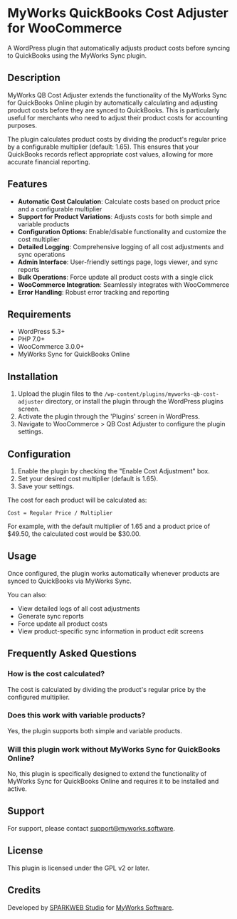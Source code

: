 # MyWorks QuickBooks Cost Adjuster for WooCommerce

A WordPress plugin that automatically adjusts product costs before syncing to QuickBooks using the MyWorks Sync plugin.

## Description

MyWorks QB Cost Adjuster extends the functionality of the MyWorks Sync for QuickBooks Online plugin by automatically calculating and adjusting product costs before they are synced to QuickBooks. This is particularly useful for merchants who need to adjust their product costs for accounting purposes.

The plugin calculates product costs by dividing the product's regular price by a configurable multiplier (default: 1.65). This ensures that your QuickBooks records reflect appropriate cost values, allowing for more accurate financial reporting.

## Features

- **Automatic Cost Calculation**: Calculate costs based on product price and a configurable multiplier
- **Support for Product Variations**: Adjusts costs for both simple and variable products
- **Configuration Options**: Enable/disable functionality and customize the cost multiplier
- **Detailed Logging**: Comprehensive logging of all cost adjustments and sync operations
- **Admin Interface**: User-friendly settings page, logs viewer, and sync reports
- **Bulk Operations**: Force update all product costs with a single click
- **WooCommerce Integration**: Seamlessly integrates with WooCommerce 
- **Error Handling**: Robust error tracking and reporting

## Requirements

- WordPress 5.3+
- PHP 7.0+
- WooCommerce 3.0.0+
- MyWorks Sync for QuickBooks Online

## Installation

1. Upload the plugin files to the `/wp-content/plugins/myworks-qb-cost-adjuster` directory, or install the plugin through the WordPress plugins screen.
2. Activate the plugin through the 'Plugins' screen in WordPress.
3. Navigate to WooCommerce > QB Cost Adjuster to configure the plugin settings.

## Configuration

1. Enable the plugin by checking the "Enable Cost Adjustment" box.
2. Set your desired cost multiplier (default is 1.65).
3. Save your settings.

The cost for each product will be calculated as:
```
Cost = Regular Price / Multiplier
```

For example, with the default multiplier of 1.65 and a product price of $49.50, the calculated cost would be $30.00.

## Usage

Once configured, the plugin works automatically whenever products are synced to QuickBooks via MyWorks Sync. 

You can also:

- View detailed logs of all cost adjustments
- Generate sync reports
- Force update all product costs
- View product-specific sync information in product edit screens

## Frequently Asked Questions

### How is the cost calculated?

The cost is calculated by dividing the product's regular price by the configured multiplier.

### Does this work with variable products?

Yes, the plugin supports both simple and variable products.

### Will this plugin work without MyWorks Sync for QuickBooks Online?

No, this plugin is specifically designed to extend the functionality of MyWorks Sync for QuickBooks Online and requires it to be installed and active.

## Support

For support, please contact [support@myworks.software](mailto:support@myworks.software).

## License

This plugin is licensed under the GPL v2 or later.

## Credits

Developed by [SPARKWEB Studio](https://sparkwebstudio.com) for [MyWorks Software](https://myworks.software). 